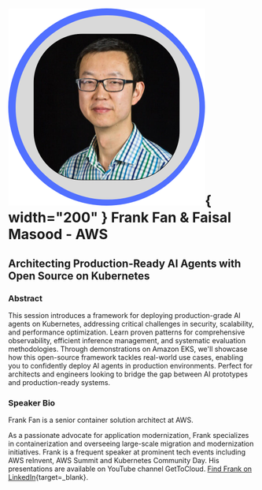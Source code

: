 # ![Frank's headshot](../images/speakers/headshots/FrankFan.png){ width="200" } Frank Fan & Faisal Masood - AWS
## Architecting Production-Ready AI Agents with Open Source on Kubernetes
### Abstract
This session introduces a framework for deploying production-grade AI agents on Kubernetes, addressing critical challenges in security, scalability, and performance optimization. Learn proven patterns for comprehensive observability, efficient inference management, and systematic evaluation methodologies. Through demonstrations on Amazon EKS, we'll showcase how this open-source framework tackles real-world use cases, enabling you to confidently deploy AI agents in production environments. Perfect for architects and engineers looking to bridge the gap between AI prototypes and production-ready systems.
### Speaker Bio
Frank Fan is a senior container solution architect at AWS.

As a passionate advocate for application modernization, Frank specializes in containerization and overseeing large-scale migration and modernization initiatives. Frank is a frequent speaker at prominent tech events including AWS reInvent, AWS Summit and Kubernetes Community Day. His presentations are available on YouTube channel GetToCloud. [Find Frank on LinkedIn](https://www.linkedin.com/in/frankfan7/){target=_blank}.